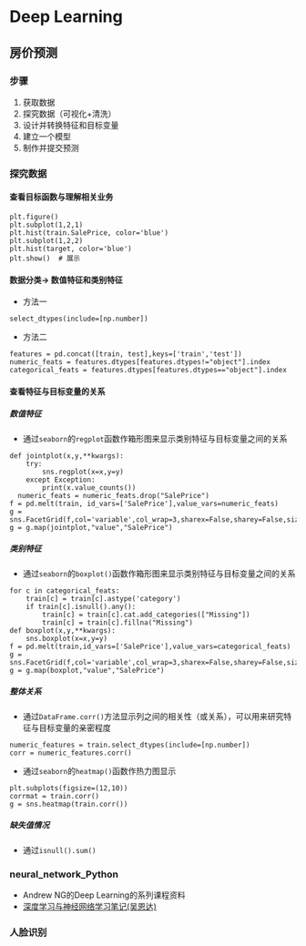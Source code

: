# Deep Learning

## 房价预测
### 步骤
1. 获取数据
2. 探究数据（可视化+清洗）
3. 设计并转换特征和目标变量
4. 建立一个模型
5. 制作并提交预测

### 探究数据
#### 查看目标函数与理解相关业务
```
plt.figure()
plt.subplot(1,2,1)
plt.hist(train.SalePrice, color='blue')
plt.subplot(1,2,2)
plt.hist(target, color='blue')
plt.show()  # 展示
```
#### 数据分类-> 数值特征和类别特征
* 方法一
```
select_dtypes(include=[np.number])
```
* 方法二
```
features = pd.concat([train, test],keys=['train','test'])
numeric_feats = features.dtypes[features.dtypes!="object"].index
categorical_feats = features.dtypes[features.dtypes=="object"].index
```

#### 查看特征与目标变量的关系
##### 数值特征
* 通过`seaborn`的`regplot`函数作箱形图来显示类别特征与目标变量之间的关系
```
def jointplot(x,y,**kwargs):
    try:
        sns.regplot(x=x,y=y)
    except Exception:
        print(x.value_counts())
  numeric_feats = numeric_feats.drop("SalePrice")
f = pd.melt(train, id_vars=['SalePrice'],value_vars=numeric_feats)
g = sns.FacetGrid(f,col='variable',col_wrap=3,sharex=False,sharey=False,size=5)
g = g.map(jointplot,"value","SalePrice")
```

##### 类别特征
* 通过`seaborn`的`boxplot()`函数作箱形图来显示类别特征与目标变量之间的关系
```
for c in categorical_feats:
    train[c] = train[c].astype('category')
    if train[c].isnull().any():
        train[c] = train[c].cat.add_categories(["Missing"])
        train[c] = train[c].fillna("Missing")
def boxplot(x,y,**kwargs):
    sns.boxplot(x=x,y=y)
f = pd.melt(train,id_vars=['SalePrice'],value_vars=categorical_feats)
g = sns.FacetGrid(f,col='variable',col_wrap=3,sharex=False,sharey=False,size=5)
g = g.map(boxplot,"value","SalePrice")
```
##### 整体关系
* 通过`DataFrame.corr()`方法显示列之间的相关性（或关系），可以用来研究特征与目标变量的亲密程度
```
numeric_features = train.select_dtypes(include=[np.number])  
corr = numeric_features.corr()
```

* 通过`seaborn`的`heatmap()`函数作热力图显示
```
plt.subplots(figsize=(12,10))
corrmat = train.corr()
g = sns.heatmap(train.corr())
```

##### 缺失值情况
* 通过`isnull().sum()`

#### 



### neural_network_Python

* Andrew NG的Deep Learning的系列课程资料
* [深度学习与神经网络学习笔记(吴恩达)](https://zhbit92.github.io/categories/%E6%B7%B1%E5%BA%A6%E5%AD%A6%E4%B9%A0%E4%B8%8E%E7%A5%9E%E7%BB%8F%E7%BD%91%E7%BB%9C-%E5%90%B4%E6%81%A9%E8%BE%BE/)
### 人脸识别
